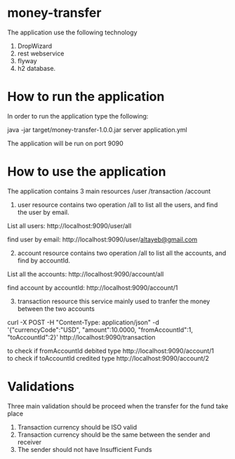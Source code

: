 # money-transfer 

The application use the following technology
1. DropWizard
2. rest webservice
3. flyway
4. h2 database.

# How to run the application

In order to run the application type the following:

java -jar  target/money-transfer-1.0.0.jar server application.yml

The application will be run on port 9090

# How to use the application

The application contains 3 main resources
/user
/transaction
/account

1. user resource contains two operation /all to list all the users, and find the user by email.

List all users: http://localhost:9090/user/all

find user by email: http://localhost:9090/user/altayeb@gmail.com

2. account resource contains two operation /all to list all the accounts, and find by accountId.

List all the accounts: http://localhost:9090/account/all

find account by accountId: http://localhost:9090/account/1

3. transaction resource this service mainly used to tranfer the money between the two accounts

curl -X POST -H "Content-Type: application/json" -d '{"currencyCode":"USD", "amount":10.0000, "fromAccountId":1, "toAccountId":2}' http://localhost:9090/transaction

to check if fromAccountId debited type http://localhost:9090/account/1  
to check if toAccountId credited type http://localhost:9090/account/2

# Validations

Three main validation should be proceed when the transfer for the fund take place
1. Transaction currency should be ISO valid
2. Transaction currency should be the same between the sender and receiver
3. The sender should not have Insufficient Funds








